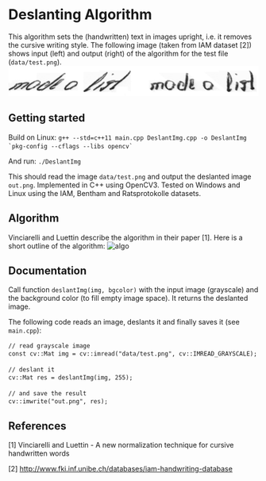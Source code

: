 # Deslanting Algorithm
This algorithm sets the (handwritten) text in images upright, i.e. it removes the cursive writing style.
The following image (taken from IAM dataset \[2]) shows input (left) and output (right) of the algorithm for the test file (```data/test.png```).
![deslanting](./doc/deslanting.png)


## Getting started
Build on Linux:
```g++ --std=c++11 main.cpp DeslantImg.cpp -o DeslantImg `pkg-config --cflags --libs opencv` ```

And run:
```./DeslantImg```

This should read the image ```data/test.png``` and output the deslanted image ```out.png```.
Implemented in C++ using OpenCV3.
Tested on Windows and Linux using the IAM, Bentham and Ratsprotokolle datasets.


## Algorithm 
Vinciarelli and Luettin describe the algorithm in their paper \[1].
Here is a short outline of the algorithm:
![algo](./doc/algo.png)


## Documentation
Call function ```deslantImg(img, bgcolor)``` with the input image (grayscale) and the background color (to fill empty image space).
It returns the deslanted image.

The following code reads an image, deslants it and finally saves it (see ```main.cpp```):
```
// read grayscale image
const cv::Mat img = cv::imread("data/test.png", cv::IMREAD_GRAYSCALE);

// deslant it
cv::Mat res = deslantImg(img, 255);

// and save the result
cv::imwrite("out.png", res);
```


## References

\[1] Vinciarelli and Luettin - A new normalization technique for cursive handwritten words

\[2] http://www.fki.inf.unibe.ch/databases/iam-handwriting-database
